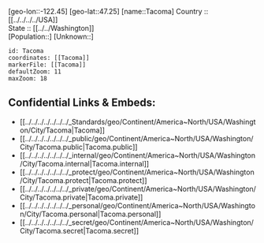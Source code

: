 ﻿---
location: [47.25,-122.45] 
mapzoom: [7,12] 
mapmarker: city 
type: City
tags:
- geo/City


SpocWebEntityId: 34733
isDeleted: false
confidential: public

---
[geo-lon::-122.45] 
[geo-lat::47.25] 
[name::Tacoma] 
Country :: [[../../../../USA]]  
State :: [[../../Washington]]  
[Population::] 
[Unknown::] 


```leaflet
id: Tacoma
coordinates: [[Tacoma]] 
markerFile: [[Tacoma]] 
defaultZoom: 11 
maxZoom: 18
```


## Confidential Links & Embeds: 
- [[../../../../../../../_Standards/geo/Continent/America~North/USA/Washington/City/Tacoma|Tacoma]] 
- [[../../../../../../../_public/geo/Continent/America~North/USA/Washington/City/Tacoma.public|Tacoma.public]] 
- [[../../../../../../../_internal/geo/Continent/America~North/USA/Washington/City/Tacoma.internal|Tacoma.internal]] 
- [[../../../../../../../_protect/geo/Continent/America~North/USA/Washington/City/Tacoma.protect|Tacoma.protect]] 
- [[../../../../../../../_private/geo/Continent/America~North/USA/Washington/City/Tacoma.private|Tacoma.private]] 
- [[../../../../../../../_personal/geo/Continent/America~North/USA/Washington/City/Tacoma.personal|Tacoma.personal]] 
- [[../../../../../../../_secret/geo/Continent/America~North/USA/Washington/City/Tacoma.secret|Tacoma.secret]] 
